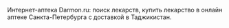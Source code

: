 Интернет-аптека Darmon.ru: поиск лекарств, купить лекарство в онлайн аптеке Санкта-Петербурга с доставкой в Таджикистан.